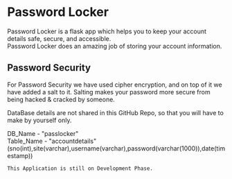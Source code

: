 # Password Locker
Password Locker is a flask app which helps you to keep your account details safe, secure, and accessible.  
Password Locker does an amazing job of storing your account information.


## Password Security

For Password Security we have used cipher encryption, and on top of it we have added a salt to it. Salting makes your password more secure from being hacked & cracked by someone.

DataBase details are not shared in this GitHub Repo, so that you will have to make by yourself only.

DB_Name - "passlocker"   
Table_Name - "accountdetails" (sno(int),site(varchar),username(varchar),password(varchar(1000)),date(timestamp))   

`This Application is still on Development Phase.`
